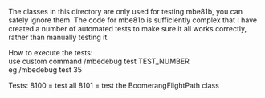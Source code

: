 The classes in this directory are only used for testing mbe81b, you can safely ignore them.  The code for mbe81b is sufficiently complex that I have created a number of automated tests to make sure it all works correctly, rather than manually testing it.

How to execute the tests:<br>
use custom command /mbedebug test TEST_NUMBER<br>
eg /mbedebug test 35<br>

Tests:
8100 = test all 
8101 = test the BoomerangFlightPath class
 
